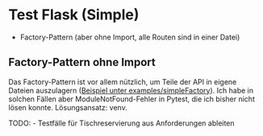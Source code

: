 # Test Flask (Simple)
- Factory-Pattern (aber ohne Import, alle Routen sind in einer Datei)

## Factory-Pattern ohne Import
Das Factory-Pattern ist vor allem nützlich, um Teile der API in eigene Dateien auszulagern ([Beispiel unter examples/simpleFactory](https://github.com/gsoTH/flaskShowcase/tree/master/examples/simpleFactory)). Ich habe in solchen Fällen aber ModuleNotFound-Fehler in Pytest, die ich bisher nicht lösen konnte. Lösungsansatz: venv.


TODO: 
    - Testfälle für Tischreservierung aus Anforderungen ableiten
    